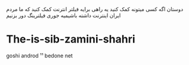 دوستان اگه کسی میتونه کمک کنید یه راهی برایه فیلتر انترنت کمک کنید که ما مردم ایران اینترنت داشته باشیمیه جوری فیلترینگ دور بزنیم
# The-is-sib-zamini-shahri
goshi androd ¹¹ bedone net
